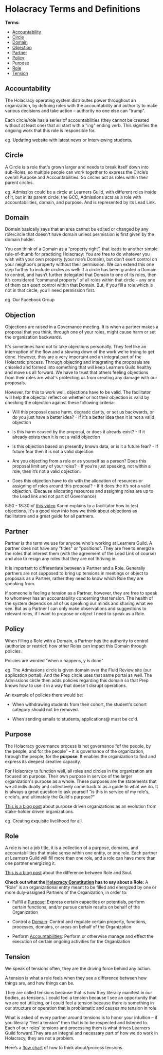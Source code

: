 # Holacracy Terms and Definitions

**Terms:**
- [Accountability](Holacracy-Terms-and-Definitions#accountability)
- [Circle](Holacracy-Terms-and-Definitions#circle)
- [Domain](Holacracy-Terms-and-Definitions#domain)
- [Objection](Holacracy-Terms-and-Definitions#objection)
- [Partner](Holacracy-Terms-and-Definitions#partner)
- [Policy](Holacracy-Terms-and-Definitions#policy)
- [Purpose](Holacracy-Terms-and-Definitions#purpose)
- [Role](Holacracy-Terms-and-Definitions#role)
- [Tension](Holacracy-Terms-and-Definitions#tension)

## Accountability
The Holacracy operating system distributes power throughout an organization, by defining roles with the accountability and authority to make various decisions and take action – authority no one else can “trump”.

Each circle/role has a series of accountabilities (they cannot be created without at least one) that all start with a "ing" ending verb.  This signifies the ongoing work that this role is responsible for.

eg. Updating website with latest news or Interviewing students.

## Circle
A Circle is a role that's grown larger and needs to break itself down into sub-Roles, so multiple people can work together to express the Circle’s overall Purpose and Accountabilities.  So circles act as roles within their parent circles.

eg. Admissios could be a circle at Learners Guild, with different roles inside of it, but in its parent circle, the GCC, Admissions acts as a role with accountabilities, domain, and purpose.  And is represented by its Lead Link.

## Domain
Domain basically says that an area cannot be edited or changed by any role/circle that doesn't have domain unless permission is first given by the domain holder.

You can think of a Domain as a “property right”, that leads to another simple rule-of-thumb for practicing Holacracy:  You are free to do whatever you wish with your own property (your role’s Domain), but don’t exert control on your neighbor’s property without their permission. We can extend this one step further to include circles as well:  If a circle has been granted a Domain to control, and hasn’t further delegated that Domain to one of its roles, then it’s considered “communal property” of all roles within that circle – any one of them can exert control within that Domain. But, if you fill a role which is not in that circle, you’ll need permission first.

eg. Our Facebook Group

## Objection
Objections are raised in a Governance meeting.  It is when a partner makes a proposal that you think, through one of your roles, might cause harm or set the organization backwards.

It's sometimes hard not to take objections personally.  They feel like an interruption of the flow and a slowing down of the work we're trying to get done.  However, they are a very important and an integral part of the Holacratic process.  Through objecting and integrating the proposals are chiseled and formed into something that will keep Learners Guild healthy and move us all forward.  We have to trust that others feeling objections from their roles are what's protecting us from creating any damage with our proposals.

However, for this to work well, objections have to be valid.  The facilitator will help the objector reflect on whether or not their objection is valid by checking the objection against these following criteria:

- Will this proposal cause harm, degrade clarity, or set us backwards, or do you just have a better idea? - If it’s a better idea then it is not a valid objection

- Is this harm caused by the proposal, or does it already exist? - If it already exists then it is not a valid objection

- Is this objection based on presently known data, or is it a future fear? - If future fear then it is not a valid objection

- Are you objecting from a role or as yourself as a person? Does this proposal limit any of your roles? - If you’re just speaking, not within a role, then it’s not a valid objection.

- Does this objection have to do with the allocation of resources or assigning of roles around this proposal? - If it does the it’s not a valid objection. (Because allocating resources and assigning roles are up to the Lead link and not part of Governance)

8:50 - 18:30 of [this video](https://vimeo.com/94227010) Karim explains to a facilitator how to test objections.  It's a good view into how we think about objections as facilitators and a great guide for all partners.

## Partner
Partner is the term we use for anyone who's working at Learners Guild.  A partner does not have any "titles" or "positions". They are free to energize the roles that interest them (with the agreement of the Lead Link of course) and also to resign any roles that they are not thriving in.

It is important to differentiate between a Partner and a Role. Generally partners are not supposed to bring up tensions in meetings or object to proposals as a Partner, rather they need to know which Role they are speaking from.

If someone is feeling a tension as a Partner, however, they are free to speak to whomever has an accountability concerning that tension.  The health of the system depends on all of us speaking our minds and sharing what we see.  But as a Partner I can only make observations and suggestions to relevant roles, if I want to propose or object I need to speak as a Role.

## Policy
When filling a Role with a Domain, a Partner has the authority to control (authorize or restrict) how other Roles can impact this Domain through policies.

Policies are worded "when x happens, y is done"

eg. The Admissions circle is given domain over the Fluid Review site (our application portal). And the Prep circle uses that same portal as well.  The Admissions circle then adds policies regarding this domain so that Prep knows how to use it in a way that doesn't disrupt operations.

An example of policies there would be:

- When withdrawing students from their cohort, the student's cohort category should not be removed.

- When sending emails to students, applications@ must be cc'd.

## Purpose
The Holacracy governance process is not governance “of the people, by the people, and for the people” – it is governance of the organization, through the people, for the **purpose**. It enables the organization to find and express its deepest creative capacity.

For Holacracy to function well, all roles and circles in the organization are focused on purpose.  Their own purpose in service of the larger organization's purpose as a whole.  These purposes are the statements that we all individually and collectively come back to as a guide to what we do.  It is always a great question to ask yourself "is this in service of my role's, circle's, and ultimately the Guild's purpose?"

[This is a blog post](http://holacracy.org/blog/beyond-serving-stakeholders) about purpose driven organizations as an evolution from stake-holder driven organizations.

eg. Creating exquisite livelihood for all.

## Role
A role is not a job title, it is a collection of a purpose, domains, and accountabilities that make sense within one entity, or one role.  Each partner at Learners Guild will fill more than one role, and a role can have more than one partner energizing it.

[This is a blog post](http://holacracy.org/blog/differentiating-role-and-soul) about the difference between Role and Soul.

**Check out what the [Holacracy Constitution](http://holacracy.org/constitution) has to say about a Role:**
A “Role” is an organizational entity meant to be filled and energized by one or more duly-assigned Partners of the Organization, in order to:

- Fulfill a [Purpose](Holacracy-Terms-and-Definitions#purpose): Express certain capacities or potentials, perform certain functions, and/or pursue certain results on behalf of the Organization

- Control a [Domain](Holacracy-Terms-and-Definitions#domain): Control and regulate certain property, functions, processes, domains, or areas on behalf of the Organization

- Perform [Accountabilities](Holacracy-Terms-and-Definitions#accountability): Perform or otherwise manage and effect the execution of certain ongoing activities for the Organization

## Tension
We speak of tensions often, they are the driving force behind any action.

A tension is what a role feels when they see a difference between how things are, and how things can be.

They are called tensions because that is how they literally manifest in our bodies, as tensions. I could feel a tension because I see an opportunity that we are not utilizing, or I could feel a tension because there is something in our structure or operation that is problematic and causes me tension in role.

What is asked of every partner around tensions is to honor your intuition – if you literally “feel a tension” then that is to be respected and listened to. Each of our roles’ tensions and processing them is what drives Learners Guild forward.They are an integral and necessary part of how we do work in Holacracy, they are not a problem.

Here’s a [flow chart](https://workflowy.com/s/p3csxr0B9d) of how to think about/process tensions.
